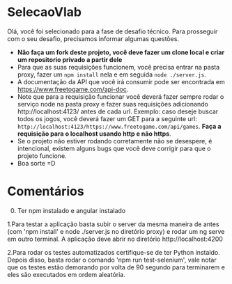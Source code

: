 # SelecaoVlab

Olá, você foi selecionado para a fase de desafio técnico. Para prosseguir com o seu desafio, precisamos informar algumas questões.

- **Não faça um fork deste projeto, você deve fazer um clone local e criar um repositorio privado a partir dele**
- Para que as suas requisições funcionem, você precisa entrar na pasta proxy, fazer um `npm install` nela e em seguida `node ./server.js`.
- A documentação da API que você irá consumir pode ser encontrada em https://www.freetogame.com/api-doc.
- Note que para a requisição funcionar você deverá fazer sempre rodar o serviço node na pasta proxy e fazer suas requisições adicionando http://localhost:4123/ antes de cada url. Exemplo: caso deseje buscar todos os jogos, você deverá fazer um GET para a seguinte url: `http://localhost:4123/https://www.freetogame.com/api/games`. **Faça a requisição para o localhost usando http e não https**.
- Se o projeto não estiver rodando corretamente não se desespere, é intencional, existem alguns bugs que você deve corrigir para que o projeto funcione.
- Boa sorte =D

# Comentários
0. Ter npm instalado e angular instalado

1.Para testar a aplicação basta subir o server da mesma maneira de antes (com 'npm install' e node ./server.js no diretório proxy) e rodar um ng serve em outro terminal. A aplicação deve abrir no diretório http://localhost:4200

2.Para rodar os testes automatizados certifique-se de ter Python instaldo. Depois disso, basta rodar o comando 'npm run test-selenium', vale notar que os testes estão demorando por volta de 90 segundo para terminarem e eles são executados em ordem aleatória.
